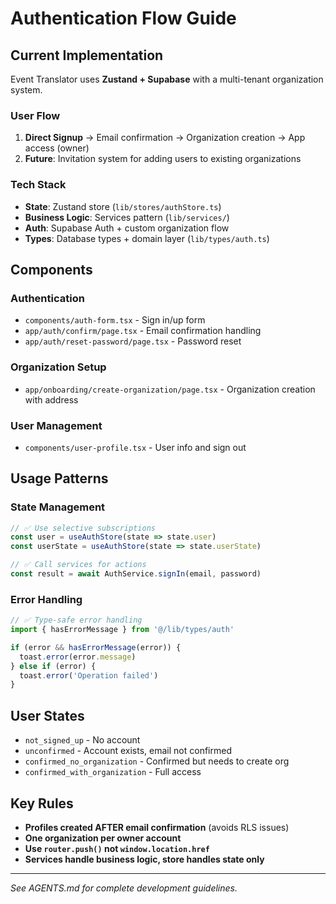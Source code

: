 # Authentication Flow Guide

## Current Implementation

Event Translator uses **Zustand + Supabase** with a multi-tenant organization system.

### User Flow
1. **Direct Signup** → Email confirmation → Organization creation → App access (owner)
2. **Future**: Invitation system for adding users to existing organizations

### Tech Stack
- **State**: Zustand store (`lib/stores/authStore.ts`)
- **Business Logic**: Services pattern (`lib/services/`)
- **Auth**: Supabase Auth + custom organization flow
- **Types**: Database types + domain layer (`lib/types/auth.ts`)

## Components

### Authentication
- `components/auth-form.tsx` - Sign in/up form
- `app/auth/confirm/page.tsx` - Email confirmation handling
- `app/auth/reset-password/page.tsx` - Password reset

### Organization Setup
- `app/onboarding/create-organization/page.tsx` - Organization creation with address

### User Management
- `components/user-profile.tsx` - User info and sign out

## Usage Patterns

### State Management
```typescript
// ✅ Use selective subscriptions
const user = useAuthStore(state => state.user)
const userState = useAuthStore(state => state.userState)

// ✅ Call services for actions
const result = await AuthService.signIn(email, password)
```

### Error Handling
```typescript
// ✅ Type-safe error handling
import { hasErrorMessage } from '@/lib/types/auth'

if (error && hasErrorMessage(error)) {
  toast.error(error.message)
} else if (error) {
  toast.error('Operation failed')
}
```

## User States

- `not_signed_up` - No account
- `unconfirmed` - Account exists, email not confirmed
- `confirmed_no_organization` - Confirmed but needs to create org
- `confirmed_with_organization` - Full access

## Key Rules

- **Profiles created AFTER email confirmation** (avoids RLS issues)
- **One organization per owner account**
- **Use `router.push()` not `window.location.href`**
- **Services handle business logic, store handles state only**

---

*See AGENTS.md for complete development guidelines.*
